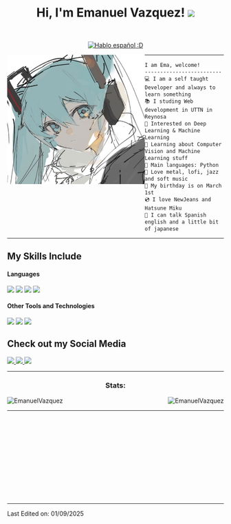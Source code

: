 <h1 align="center">
Hi, I'm Emanuel Vazquez!
  <img src="https://media.giphy.com/media/hvRJCLFzcasrR4ia7z/giphy.gif" width="30"></h1>
<br/>

<p align="center">
  <a <a href="https://git.io/typing-svg"><img src="https://readme-typing-svg.demolab.com?font=Fira+Code&pause=1000&width=435&lines=Hello+everyone!+Welcome+to+my+place!;Python+%7C+Web+develop+%7C+MySQL" alt="Hablo español :D" /></a></a>
</p>

<img align="left" src="https://github.com/Ema3901/Ema3901/blob/main/yoese.jpg" alt="I don't like photos" width="320" height="300" />
<hr>

```
I am Ema, welcome!
-------------------------
💻 I am a self taught Developer and always to learn something
📚 I studing Web development in UTTN in Reynosa
🔭 Interested on Deep Learning & Machine Learning
🌱 Learning about Computer Vision and Machine Learning stuff
🌟 Main languages: Python
🎵 Love metal, lofi, jazz and soft music
🎂 My birthday is on March 1st
💿 I love NewJeans and Hatsune Miku
💬 I can talk Spanish english and a little bit of japanese
```
<hr>


## My Skills Include

<h4> Languages </h4>
<span> 
  <img src="https://img.shields.io/badge/HTML5-E34F26?style=for-the-badge&logo=html5&logoColor=white">
  <img src="https://img.shields.io/badge/CSS3-1572B6?style=for-the-badge&logo=css3&logoColor=white">
  <img src="https://img.shields.io/badge/JavaScript-F7DF1E?style=for-the-badge&logo=javascript&logoColor=black">
  <img src="https://img.shields.io/badge/python-3670A0?style=for-the-badge&logo=python&logoColor=ffdd54">
 


</span>


<h4> Other Tools and Technologies </h4>
<span>
  <img src="https://img.shields.io/badge/Git-F05032?style=for-the-badge&logo=git&logoColor=white">
  <img src="https://img.shields.io/badge/Notion-%23000000.svg?style=for-the-badge&logo=notion&logoColor=white">
  <img src="https://img.shields.io/badge/MySQL-00000F?style=for-the-badge&logo=mysql&logoColor=white">




</span>

## Check out my Social Media

<a href= "https://www.instagram.com/ema_pangolin/">
    <img src="https://img.shields.io/badge/Instagram-%23E4405F.svg?style=for-the-badge&logo=Instagram&logoColor=white">
</a>

<a href="https://www.linkedin.com/in/ema-vazquez/">
    <img src="https://img.shields.io/badge/LinkedIn-%230077B5.svg?style=for-the-badge&logo=linkedin&logoColor=white">
</a>

<a href="https://ema3901.github.io/">
  <img src="https://img.shields.io/badge/Website-Emanuel%20Vazquez-%2300D4FF.svg?style=for-the-badge&logo=google-chrome&logoColor=white">
</a>



<!-- GITHUB STATS -->
<hr>
<div style="display: block;">
<p>
  <h3 align="center">Stats:</h3>
<p>  
    <a align="left">
      <p><img align="left" 
  src="https://github-readme-stats.vercel.app/api/top-langs?username=Ema3901&show_icons=true&theme=nord&locale=en&langs_count=8&hide=jupyter%20notebook,lex&" alt="EmanuelVazquez" /></p></a>
    <a align="right"><p>&nbsp;<img align="right" src="https://github-readme-stats.vercel.app/api?username=Ema3901&theme=nord&show_icons=true&hide_border=false&count_private=false" alt="EmanuelVazquez" /></p>
    </a>  
  </p>
</p>
</div>
<hr>
<br>
<br>
<br>
<br>
<br>
<br>
<br>
<br>
<br>
<br>
<br>

-----
Last Edited on: 01/09/2025

